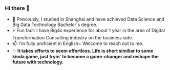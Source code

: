 ### Hi there 👋

- 🌱 Previously, I studied in Shanghai and have achieved Data Science and Big Data Technology Bachelor's degree.
- ⚡ Fun fact: I have Big4s experience for about 1 year in the area of Digital Transformation Consulting industry on the business side.
- 📫 I'm fully proficient in English~ Welcome to reach out to me.
- ✨ **It takes efforts to seem effortless. Life is short similiar to some kinda game, just tryin' to become a game-changer and reshape the future with technology.**
<!--
**Tracy-ShengminTao/Tracy-ShengminTao** is a ✨ _special_ ✨ repository because its `README.md` (this file) appears on your GitHub profile.

Here are some ideas to get you started:

- 🔭 I’m currently working on ...
- 🌱 I’m currently learning ...
- 👯 I’m looking to collaborate on ...
- 🤔 I’m looking for help with ...
- 💬 Ask me about ...
- 📫 How to reach me: ...
- 😄 Pronouns: ...
- ⚡ Fun fact: ...
-->

